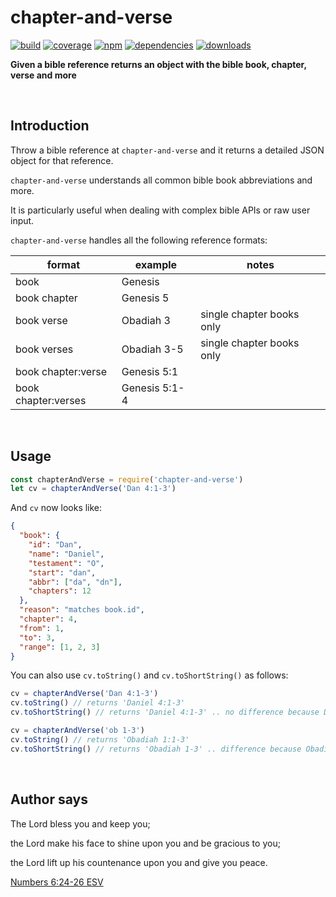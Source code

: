 # chapter-and-verse

[![build](https://img.shields.io/travis/danday74/chapter-and-verse/master.svg?label=linux)](https://travis-ci.org/danday74/chapter-and-verse)
[![coverage](https://coveralls.io/repos/github/danday74/chapter-and-verse/badge.svg)](https://coveralls.io/github/danday74/chapter-and-verse)
[![npm](https://img.shields.io/npm/v/chapter-and-verse.svg)](https://www.npmjs.com/package/chapter-and-verse)
[![dependencies](https://david-dm.org/danday74/chapter-and-verse/status.svg)](https://david-dm.org/danday74/chapter-and-verse)
[![downloads](https://img.shields.io/npm/dm/chapter-and-verse.svg)](https://www.npmjs.com/package/chapter-and-verse)

**Given a bible reference returns an object with the bible book, chapter, verse and more**



<br>

## Introduction

Throw a bible reference at `chapter-and-verse` and it returns a detailed JSON object for that reference.

`chapter-and-verse` understands all common bible book abbreviations and more.

It is particularly useful when dealing with complex bible APIs or raw user input.

`chapter-and-verse` handles all the following reference formats:

| format              	| example       	| notes                     	|
|---------------------	|---------------	|---------------------------	|
| book                	| Genesis       	|                           	|
| book chapter        	| Genesis 5     	|                           	|
| book verse          	| Obadiah 3     	| single chapter books only 	|
| book verses         	| Obadiah 3-5   	| single chapter books only 	|
| book chapter:verse  	| Genesis 5:1   	|                           	|
| book chapter:verses 	| Genesis 5:1-4 	|                           	|



<br>

## Usage

```javascript 1.7
const chapterAndVerse = require('chapter-and-verse')
let cv = chapterAndVerse('Dan 4:1-3')
```

And `cv` now looks like:

```json
{
  "book": {
    "id": "Dan",
    "name": "Daniel",
    "testament": "O",
    "start": "dan",
    "abbr": ["da", "dn"],
    "chapters": 12
  },
  "reason": "matches book.id",
  "chapter": 4,
  "from": 1,
  "to": 3,
  "range": [1, 2, 3]
}
```

You can also use `cv.toString()` and `cv.toShortString()` as follows:

```javascript 1.7
cv = chapterAndVerse('Dan 4:1-3')
cv.toString() // returns 'Daniel 4:1-3'
cv.toShortString() // returns 'Daniel 4:1-3' .. no difference because Daniel has multiple chapters

cv = chapterAndVerse('ob 1-3')
cv.toString() // returns 'Obadiah 1:1-3'
cv.toShortString() // returns 'Obadiah 1-3' .. difference because Obadiah only has a single chapter
```



<br>

## Author says

The Lord bless you and keep you;

the Lord make his face to shine upon you and be gracious to you;

the Lord lift up his countenance upon you and give you peace.

[Numbers 6:24-26 ESV](https://www.biblegateway.com/passage/?search=Numbers+6%3A24-26&version=ESV "Jesus loves you")



<br><br><br>
